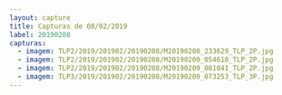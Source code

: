 ```yaml
---
layout: capture
title: Capturas de 08/02/2019
label: 20190208
capturas:
  - imagem: TLP2/2019/201902/20190208/M20190208_233629_TLP_2P.jpg
  - imagem: TLP2/2019/201902/20190208/M20190209_054618_TLP_2P.jpg
  - imagem: TLP2/2019/201902/20190208/M20190209_081041_TLP_2P.jpg
  - imagem: TLP3/2019/201902/20190208/M20190209_073253_TLP_3P.jpg
---
```

